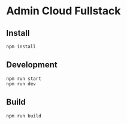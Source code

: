 # Admin Cloud Fullstack

## Install

``` shell
npm install
```

## Development

``` shell
npm run start
npm run dev
```

## Build

``` shell
npm run build
```
